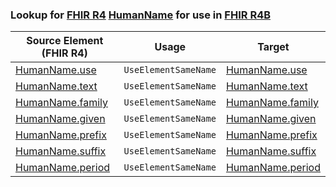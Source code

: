 ### Lookup for [FHIR R4](https://hl7.org/fhir/R4/) [HumanName](https://hl7.org/fhir/R4/HumanName.html) for use in [FHIR R4B](https://hl7.org/fhir/R4B/)

| Source Element (FHIR R4) | Usage | Target |
| -------------- | ----- | ------ |
| [HumanName.use](https://hl7.org/fhir/R4/HumanName.html#resource) | `UseElementSameName` | [HumanName.use](https://hl7.org/fhir/R4B/HumanName.html#resource) |
| [HumanName.text](https://hl7.org/fhir/R4/HumanName.html#resource) | `UseElementSameName` | [HumanName.text](https://hl7.org/fhir/R4B/HumanName.html#resource) |
| [HumanName.family](https://hl7.org/fhir/R4/HumanName.html#resource) | `UseElementSameName` | [HumanName.family](https://hl7.org/fhir/R4B/HumanName.html#resource) |
| [HumanName.given](https://hl7.org/fhir/R4/HumanName.html#resource) | `UseElementSameName` | [HumanName.given](https://hl7.org/fhir/R4B/HumanName.html#resource) |
| [HumanName.prefix](https://hl7.org/fhir/R4/HumanName.html#resource) | `UseElementSameName` | [HumanName.prefix](https://hl7.org/fhir/R4B/HumanName.html#resource) |
| [HumanName.suffix](https://hl7.org/fhir/R4/HumanName.html#resource) | `UseElementSameName` | [HumanName.suffix](https://hl7.org/fhir/R4B/HumanName.html#resource) |
| [HumanName.period](https://hl7.org/fhir/R4/HumanName.html#resource) | `UseElementSameName` | [HumanName.period](https://hl7.org/fhir/R4B/HumanName.html#resource) |

